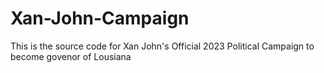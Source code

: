 # Xan-John-Campaign
This is the source code for Xan John's Official 2023 Political Campaign to become govenor of Lousiana 
